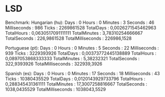 # LSD
Benchmark:
Hungarian (hu):
Days              : 0
Hours             : 0
Minutes           : 3
Seconds           : 46
Milliseconds      : 986
Ticks             : 2269861528
TotalDays         : 0,0026271545462963
TotalHours        : 0,0630517091111111
TotalMinutes      : 3,78310254666667
TotalSeconds      : 226,9861528
TotalMilliseconds : 226986,1528

Portuguese (pt):
Days              : 0
Hours             : 0
Minutes           : 5
Seconds           : 22
Milliseconds      : 939
Ticks             : 3229393926
TotalDays         : 0,00373772445138889
TotalHours        : 0,0897053868333333
TotalMinutes      : 5,38232321
TotalSeconds      : 322,9393926
TotalMilliseconds : 322939,3926

Spanish (es):
Days              : 0
Hours             : 0
Minutes           : 17
Seconds           : 18
Milliseconds      : 43
Ticks             : 10380435529
TotalDays         : 0,0120143929733796
TotalHours        : 0,288345431361111
TotalMinutes      : 17,3007258816667
TotalSeconds      : 1038,0435529
TotalMilliseconds : 1038043,5529